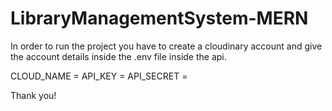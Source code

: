# LibraryManagementSystem-MERN

In order to run the project you have to create a cloudinary account and give the account details inside the .env file inside the api.

CLOUD_NAME = 
API_KEY = 
API_SECRET = 

Thank you!
